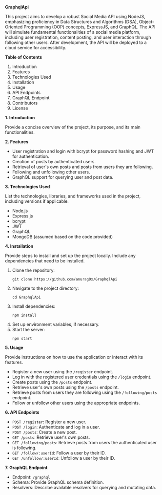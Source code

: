 **GraphqlApi**

This project aims to develop a robust Social Media API using NodeJS, emphasizing proficiency in Data Structures and Algorithms (DSA), Object-Oriented Programming (OOP) concepts, ExpressJS, and GraphQL. The API will simulate fundamental functionalities of a social media platform, including user registration, content posting, and user interaction through following other users. After development, the API will be deployed to a cloud service for accessibility.

**Table of Contents**

1. Introduction
2. Features
3. Technologies Used
4. Installation
5. Usage
6. API Endpoints
7. GraphQL Endpoint
8. Contributors
9. License

**1. Introduction**

Provide a concise overview of the project, its purpose, and its main functionalities.

**2. Features**

- User registration and login with bcrypt for password hashing and JWT for authentication.
- Creation of posts by authenticated users.
- Retrieval of user's own posts and posts from users they are following.
- Following and unfollowing other users.
- GraphQL support for querying user and post data.

**3. Technologies Used**

List the technologies, libraries, and frameworks used in the project, including versions if applicable.

- Node.js
- Express.js
- bcrypt
- JWT
- GraphQL
- MongoDB (assumed based on the code provided)

**4. Installation**

Provide steps to install and set up the project locally. Include any dependencies that need to be installed.

1. Clone the repository:
   ```
   git clone https://github.com/anurag0x/GraphqlApi
   ```
2. Navigate to the project directory:
   ```
   cd GraphqlApi
   ```
3. Install dependencies:
   ```
   npm install
   ```
4. Set up environment variables, if necessary.
5. Start the server:
   ```
   npm start
   ```

**5. Usage**

Provide instructions on how to use the application or interact with its features.

- Register a new user using the `/register` endpoint.
- Log in with the registered user credentials using the `/login` endpoint.
- Create posts using the `/posts` endpoint.
- Retrieve user's own posts using the `/posts` endpoint.
- Retrieve posts from users they are following using the `/following/posts` endpoint.
- Follow or unfollow other users using the appropriate endpoints.

**6. API Endpoints**

- `POST /register`: Register a new user.
- `POST /login`: Authenticate and log in a user.
- `POST /posts`: Create a new post.
- `GET /posts`: Retrieve user's own posts.
- `GET /following/posts`: Retrieve posts from users the authenticated user is following.
- `GET /follow/:userId`: Follow a user by their ID.
- `GET /unfollow/:userId`: Unfollow a user by their ID.

**7. GraphQL Endpoint**

- Endpoint: `/graphql`
- Schema: Provide GraphQL schema definition.
- Resolvers: Describe available resolvers for querying and mutating data.

